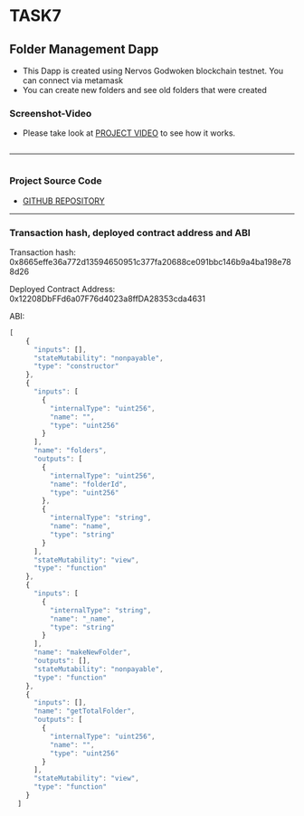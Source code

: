 # TASK7
## Folder Management Dapp

- This Dapp is created using Nervos Godwoken blockchain testnet. You can connect via metamask 
- You can create new folders and see old folders that were created

### Screenshot-Video

- Please take look at <a href="https://youtu.be/6TU1IzW70uY">PROJECT VIDEO</a> to see how it works.

<img src=""/>
<hr/>
<img src=""/>

### Project Source Code

- <a href="">GITHUB REPOSITORY</a>

<hr/>

### Transaction hash, deployed contract address and ABI

Transaction hash: 0x8665effe36a772d13594650951c377fa20688ce091bbc146b9a4ba198e788d26

Deployed Contract Address: 0x12208DbFFd6a07F76d4023a8ffDA28353cda4631

ABI:

```javascript
[
    {
      "inputs": [],
      "stateMutability": "nonpayable",
      "type": "constructor"
    },
    {
      "inputs": [
        {
          "internalType": "uint256",
          "name": "",
          "type": "uint256"
        }
      ],
      "name": "folders",
      "outputs": [
        {
          "internalType": "uint256",
          "name": "folderId",
          "type": "uint256"
        },
        {
          "internalType": "string",
          "name": "name",
          "type": "string"
        }
      ],
      "stateMutability": "view",
      "type": "function"
    },
    {
      "inputs": [
        {
          "internalType": "string",
          "name": "_name",
          "type": "string"
        }
      ],
      "name": "makeNewFolder",
      "outputs": [],
      "stateMutability": "nonpayable",
      "type": "function"
    },
    {
      "inputs": [],
      "name": "getTotalFolder",
      "outputs": [
        {
          "internalType": "uint256",
          "name": "",
          "type": "uint256"
        }
      ],
      "stateMutability": "view",
      "type": "function"
    }
  ]
```



